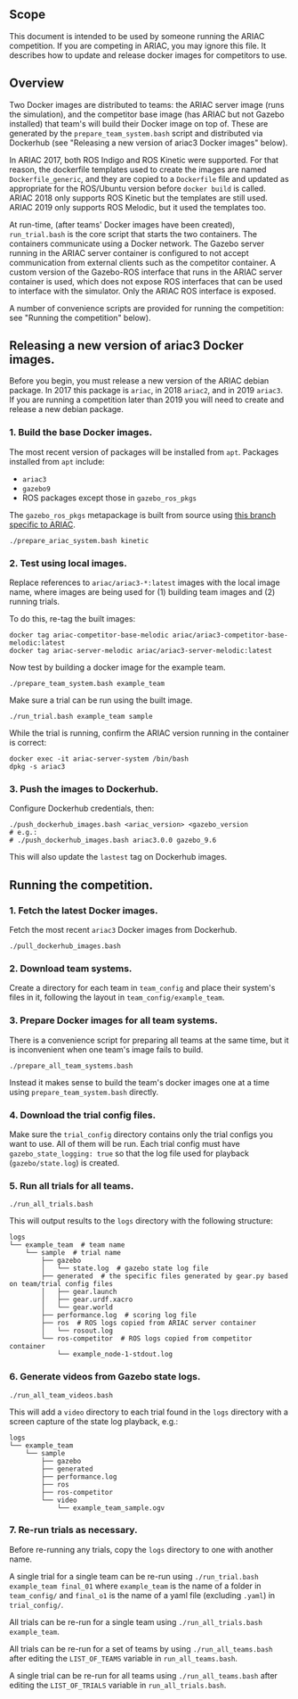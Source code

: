 ## Scope

This document is intended to be used by someone running the ARIAC competition.
If you are competing in ARIAC, you may ignore this file.
It describes how to update and release docker images for competitors to use.

## Overview

Two Docker images are distributed to teams: the ARIAC server image (runs the simulation), and the competitor base image (has ARIAC but not Gazebo installed) that team's will build their Docker image on top of.
These are generated by the `prepare_team_system.bash` script and distributed via Dockerhub (see "Releasing a new version of ariac3 Docker images" below).

In ARIAC 2017, both ROS Indigo and ROS Kinetic were supported.
For that reason, the dockerfile templates used to create the images are named `Dockerfile_generic`, and they are copied to a `Dockerfile` file and updated as appropriate for the ROS/Ubuntu version before `docker build` is called.
ARIAC 2018 only supports ROS Kinetic but the templates are still used.
ARIAC 2019 only supports ROS Melodic, but it used the templates too.

At run-time, (after teams' Docker images have been created), `run_trial.bash` is the core script that starts the two containers.
The containers communicate using a Docker network.
The Gazebo server running in the ARIAC server container is configured to not accept communication from external clients such as the competitor container.
A custom version of the Gazebo-ROS interface that runs in the ARIAC server container is used, which does not expose ROS interfaces that can be used to interface with the simulator.
Only the ARIAC ROS interface is exposed.

A number of convenience scripts are provided for running the competition: see "Running the competition" below).

## Releasing a new version of ariac3 Docker images.

Before you begin, you must release a new version of the ARIAC debian package.
In 2017 this package is `ariac`, in 2018 `ariac2`, and in 2019 `ariac3`.
If you are running a competition later than 2019 you will need to create and release a new debian package.

### 1. Build the base Docker images.

The most recent version of packages will be installed from `apt`.
Packages installed from `apt` include:
- `ariac3`
- `gazebo9`
- ROS packages except those in `gazebo_ros_pkgs`

The `gazebo_ros_pkgs` metapackage is built from source using [this branch specific to ARIAC](https://github.com/ros-simulation/gazebo_ros_pkgs/tree/ariac-network-melodic).

```
./prepare_ariac_system.bash kinetic
```

### 2. Test using local images.

Replace references to `ariac/ariac3-*:latest` images with the local image name, where images are being used for (1) building team images and (2) running trials.

To do this, re-tag the built images:

```
docker tag ariac-competitor-base-melodic ariac/ariac3-competitor-base-melodic:latest
docker tag ariac-server-melodic ariac/ariac3-server-melodic:latest
```

Now test by building a docker image for the example team.

```
./prepare_team_system.bash example_team
```

Make sure a trial can be run using the built image.

```
./run_trial.bash example_team sample
```

While the trial is running, confirm the ARIAC version running in the container is correct:
```
docker exec -it ariac-server-system /bin/bash
dpkg -s ariac3
```

### 3. Push the images to Dockerhub.

Configure Dockerhub credentials, then:

```
./push_dockerhub_images.bash <ariac_version> <gazebo_version
# e.g.:
# ./push_dockerhub_images.bash ariac3.0.0 gazebo_9.6
```

This will also update the `lastest` tag on Dockerhub images.


## Running the competition.

### 1. Fetch the latest Docker images.

Fetch the most recent `ariac3` Docker images from Dockerhub.

```
./pull_dockerhub_images.bash
```

### 2. Download team systems.

Create a directory for each team in `team_config` and place their system's files in it, following the layout in `team_config/example_team`.

### 3. Prepare Docker images for all team systems.

There is a convenience script for preparing all teams at the same time, but it is inconvenient when one team's image fails to build.

```
./prepare_all_team_systems.bash
```

Instead it makes sense to build the team's docker images one at a time using `prepare_team_system.bash` directly.

### 4. Download the trial config files.

Make sure the `trial_config` directory contains only the trial configs you want to use.
All of them will be run.
Each trial config must have `gazebo_state_logging: true` so that the log file used for playback (`gazebo/state.log`) is created.

### 5. Run all trials for all teams.

```
./run_all_trials.bash
```

This will output results to the `logs` directory with the following structure:

```
logs
└── example_team  # team name
    └── sample  # trial name
        ├── gazebo
        │   └── state.log  # gazebo state log file
        ├── generated  # the specific files generated by gear.py based on team/trial config files
        │   ├── gear.launch
        │   ├── gear.urdf.xacro
        │   └── gear.world
        ├── performance.log  # scoring log file
        ├── ros  # ROS logs copied from ARIAC server container
        │   └── rosout.log
        └── ros-competitor  # ROS logs copied from competitor container
            └── example_node-1-stdout.log
```

### 6. Generate videos from Gazebo state logs.

```
./run_all_team_videos.bash
```

This will add a `video` directory to each trial found in the `logs` directory with a screen capture of the state log playback, e.g.:

```
logs
└── example_team
    └── sample
        ├── gazebo
        ├── generated
        ├── performance.log
        ├── ros
        ├── ros-competitor
        └── video
            └── example_team_sample.ogv
```

### 7. Re-run trials as necessary.

Before re-running any trials, copy the `logs` directory to one with another name.

A single trial for a single team can be re-run using `./run_trial.bash example_team final_01` where `example_team` is the name of a folder in `team_config/` and `final_o1` is the name of a yaml file (excluding `.yaml`) in `trial_config/`.

All trials can be re-run for a single team using `./run_all_trials.bash example_team`.

All trials can be re-run for a set of teams by using `./run_all_teams.bash` after editing the `LIST_OF_TEAMS` variable in `run_all_teams.bash`.

A single trial can be re-run for all teams using `./run_all_teams.bash` after editing the `LIST_OF_TRIALS` variable in `run_all_trials.bash`.
